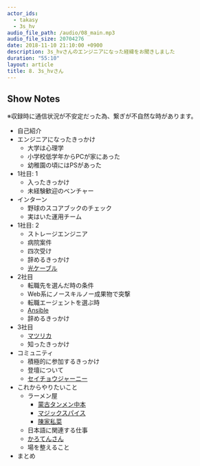 ```yaml
---
actor_ids:
  - takasy
  - 3s_hv
audio_file_path: /audio/08_main.mp3
audio_file_size: 20704276
date: 2018-11-10 21:10:00 +0900
description: 3s_hvさんのエンジニアになった経緯をお聞きしました
duration: "55:10"
layout: article
title: 8. 3s_hvさん
---
```


## Show Notes
※収録時に通信状況が不安定だった為、繋ぎが不自然な時があります。
- 自己紹介
- エンジニアになったきっかけ
    - 大学は心理学
    - 小学校低学年からPCが家にあった
    - 幼稚園の頃にはPSがあった
- 1社目: 1
    - 入ったきっかけ
    - 未経験歓迎のベンチャー
- インターン
    - 野球のスコアブックのチェック
    - 実はいた運用チーム
- 1社目: 2
    - ストレージエンジニア
    - 病院案件
    - 四次受け
    - 辞めるきっかけ
    - [光ケーブル](https://www.sanwa.co.jp/product/network/hikaricable/index.html)
- 2社目
    - 転職先を選んだ時の条件
    - Web系にノースキルノー成果物で突撃
    - 転職エージェントを選ぶ時
    - [Ansible](https://www.ansible.com/)
    - 辞めるきっかけ
- 3社目
    - [マツリカ](https://mazrica.com/)
    - 知ったきっかけ
- コミュニティ
    - 積極的に参加するきっかけ
    - 登壇について
    - [セイチョウジャーニー](https://booth.pm/ja/items/1038923)
- これからやりたいこと
    - ラーメン屋
        - [蒙古タンメン中本](http://www.moukotanmen-nakamoto.com/)
        - [マジックスパイス](http://www.magicspice.net/)
        - [陳家私菜](http://www.chin-z.com/cgi-bin/chin-z/siteup.cgi?category=4&page=3)
    - 日本語に関連する仕事
    - [かろてんさん](https://twitter.com/carotene4035)
    - 場を整えること
- まとめ